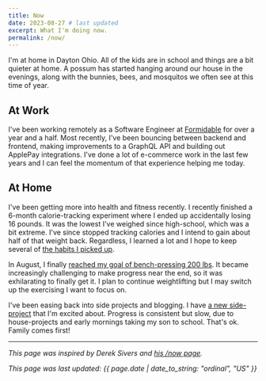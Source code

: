 ```yaml
---
title: Now
date: 2023-08-27 # last updated
excerpt: What I'm doing now.
permalink: /now/
---
```


I'm at home in Dayton Ohio. All of the kids are in school and things are a bit quieter at home. A possum has started hanging around our house in the evenings, along with the bunnies, bees, and mosquitos we often see at this time of year.

## At Work

I've been working remotely as a Software Engineer at [Formidable](https://formidable.com/) for over a year and a half. Most recently, I've been bouncing between backend and frontend, making improvements to a GraphQL API and building out ApplePay integrations. I've done a lot of e-commerce work in the last few years and I can feel the momentum of that experience helping me today.

## At Home

I've been getting more into health and fitness recently. I recently finished a 6-month calorie-tracking experiment where I ended up accidentally losing 16 pounds. It was the lowest I've weighed since high-school, which was a bit extreme. I've since stopped tracking calories and I intend to gain about half of that weight back. Regardless, I learned a lot and I hope to keep several of [the habits I picked up](https://www.bryanbraun.com/2023/08/22/good-eating-habits/).

In August, I finally [reached my goal of bench-pressing 200 lbs](https://www.bryanbraun.com/2023/08/26/200-lbs/). It became increasingly challenging to make progress near the end, so it was exhilarating to finally get it. I plan to continue weightlifting but I may switch up the exercising I want to focus on.

I've been easing back into side projects and blogging. I have [a new side-project](https://github.com/bryanbraun/lets-get-creative) that I'm excited about. Progress is consistent but slow, due to house-projects and early mornings taking my son to school. That's ok. Family comes first!

---

_This page was inspired by Derek Sivers and [his /now page](https://sivers.org/now)._

_This page was last updated: {{ page.date | date_to_string: "ordinal", "US" }}_
